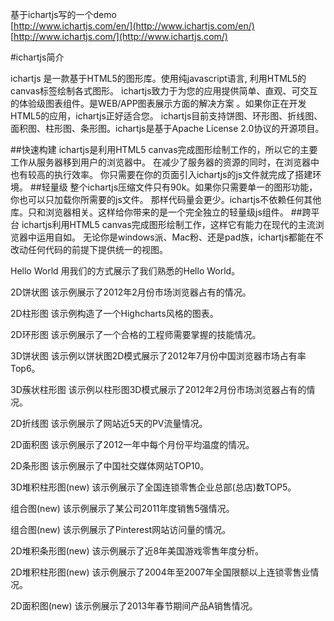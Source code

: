 
基于ichartjs写的一个demo  
[http://www.ichartjs.com/en/](http://www.ichartjs.com/en/)  
[http://www.ichartjs.com/](http://www.ichartjs.com/)

#ichartjs简介

ichartjs 是一款基于HTML5的图形库。使用纯javascript语言, 利用HTML5的canvas标签绘制各式图形。 ichartjs致力于为您的应用提供简单、直观、可交互的体验级图表组件。是WEB/APP图表展示方面的解决方案 。如果你正在开发HTML5的应用，ichartjs正好适合您。 ichartjs目前支持饼图、环形图、折线图、面积图、柱形图、条形图。ichartjs是基于Apache License 2.0协议的开源项目。

##快速构建
ichartjs是利用HTML5 canvas完成图形绘制工作的，所以它的主要工作从服务器移到用户的浏览器中。 在减少了服务器的资源的同时，在浏览器中也有较高的执行效率。 你只需要在你的页面引入ichartjs的js文件就完成了搭建环境。
##轻量级
整个ichartjs压缩文件只有90k。如果你只需要单一的图形功能，你也可以只加载你所需要的js文件。 那样代码量会更少。ichartjs不依赖任何其他库。只和浏览器相关。这样给你带来的是一个完全独立的轻量级js组件。
##跨平台
ichartjs利用HTML5 canvas完成图形绘制工作，这样它有能力在现代的主流浏览器中运用自如。 无论你是windows派、Mac粉、还是pad族，ichartjs都能在不改动任何代码的前提下提供统一的视图。


 
Hello World
用我们的方式展示了我们熟悉的Hello World。
 
2D饼状图
该示例展示了2012年2月份市场浏览器占有的情况。
 
2D柱形图
该示例构造了一个Highcharts风格的图表。
 
2D环形图
该示例展示了一个合格的工程师需要掌握的技能情况。
 
3D饼状图
该示例以饼状图2D模式展示了2012年7月份中国浏览器市场占有率Top6。
 
3D蔟状柱形图
该示例以柱形图3D模式展示了2012年2月份市场浏览器占有的情况。
 
2D折线图
该示例展示了网站近5天的PV流量情况。
 
2D面积图
该示例展示了2012一年中每个月份平均温度的情况。
 
2D条形图
该示例展示了中国社交媒体网站TOP10。
 
3D堆积柱形图(new)
该示例展示了全国连锁零售企业总部(总店)数TOP5。
 
组合图(new)
该示例展示了某公司2011年度销售5强情况。
 
组合图(new)
该示例展示了Pinterest网站访问量的情况。
 
2D堆积条形图(new)
该示例展示了近8年美国游戏零售年度分析。
  
2D堆积柱形图(new)
该示例展示了2004年至2007年全国限额以上连锁零售业情况。
  
2D面积图(new)
该示例展示了2013年春节期间产品A销售情况。
